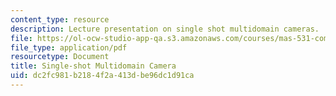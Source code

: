 ```yaml
---
content_type: resource
description: Lecture presentation on single shot multidomain cameras.
file: https://ol-ocw-studio-app-qa.s3.amazonaws.com/courses/mas-531-computational-camera-and-photography-fall-2009/dc2fc981b2184f2a413dbe96dc1d91ca_MITMAS_531F09_lec03_2.pdf
file_type: application/pdf
resourcetype: Document
title: Single-shot Multidomain Camera
uid: dc2fc981-b218-4f2a-413d-be96dc1d91ca
---
```

